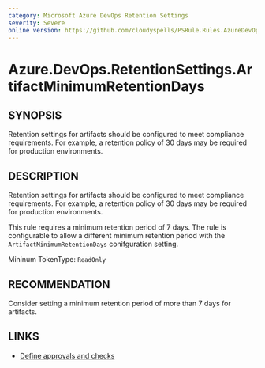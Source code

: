 ```yaml
---
category: Microsoft Azure DevOps Retention Settings
severity: Severe
online version: https://github.com/cloudyspells/PSRule.Rules.AzureDevOps/blob/main/src/PSRule.Rules.AzureDevOps/en/Azure.DevOps.RetentionSettings.ArtifactMinimumRetentionDays.md
---
```


# Azure.DevOps.RetentionSettings.ArtifactMinimumRetentionDays

## SYNOPSIS

Retention settings for artifacts should be configured to meet compliance
requirements. For example, a retention policy of 30 days may be required for
production environments.

## DESCRIPTION

Retention settings for artifacts should be configured to meet compliance
requirements. For example, a retention policy of 30 days may be required for
production environments.

This rule requires a minimum retention period of 7 days. The rule is configurable
to allow a different minimum retention period with the `ArtifactMinimumRetentionDays`
conifguration setting.

Mininum TokenType: `ReadOnly`

## RECOMMENDATION

Consider setting a minimum retention period of more than 7 days for artifacts.

## LINKS

- [Define approvals and checks](https://learn.microsoft.com/en-us/azure/devops/pipelines/process/approvals?view=azure-devops&tabs=check-pass)

